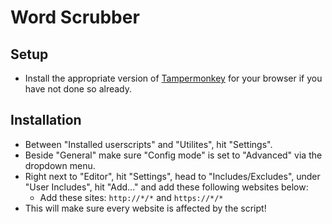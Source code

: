 # Word Scrubber

## Setup 

- Install the appropriate version of [Tampermonkey](https://www.tampermonkey.net) for your browser if you have not done so already.

## Installation 
- Between "Installed userscripts" and "Utilites", hit "Settings". 
- Beside "General" make sure "Config mode" is set to "Advanced" via the dropdown menu.
- Right next to "Editor", hit "Settings", head to "Includes/Excludes", under "User Includes", hit "Add..." and add these following websites below:
  - Add these sites: `http://*/*` and `https://*/*`
- This will make sure every website is affected by the script!
